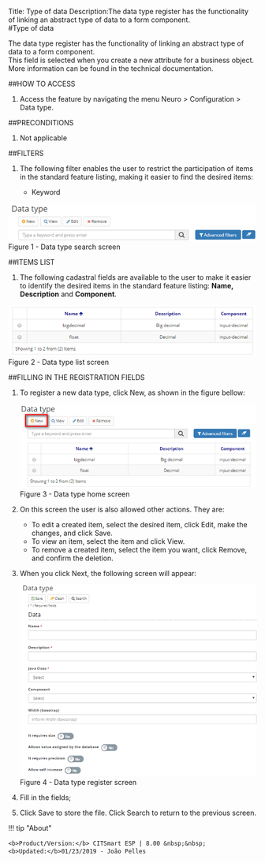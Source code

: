 Title: Type of data
Description:The data type register has the functionality of linking an abstract type of data to a form component.  
#Type of data  

The data type register has the functionality of linking an abstract type of data to a form component.  
This field is selected when you create a new attribute for a business object. More information can be found in the technical documentation.  

##HOW TO ACCESS  

1. Access the feature by navigating the menu Neuro > Configuration > Data type.    

##PRECONDITIONS

1. Not applicable  
 
##FILTERS  

1. The following filter enables the user to restrict the participation of items in the standard feature listing, making it easier to find the desired items:  

    * Keyword  

![Screenshot](images/Data-type-fig01.png)   
Figure 1 - Data type search screen  

##ITEMS LIST  

1. The following cadastral fields are available to the user to make it easier to identify the desired items in the standard feature listing: **Name, Description** and **Component**.  

![Screenshot](images/Data-type-fig02.png)   
Figure 2 - Data type list screen  

##FILLING IN THE REGISTRATION FIELDS  

1. To register a new data type, click New, as shown in the figure bellow:  

    ![Screenshot](images/Data-type-fig03.png)     
    Figure 3 - Data type home screen  

2. On this screen the user is also allowed other actions. They are:  

    - To edit a created item, select the desired item, click Edit, make the changes, and click Save.  
    - To view an item, select the item and click View.  
    - To remove a created item, select the item you want, click Remove, and confirm the deletion.  

3. When you click Next, the following screen will appear:  

    ![Screenshot](images/Data-type-fig04.png)  
    Figure 4 - Data type register screen

4. Fill in the fields;  
5. Click Save to store the file. Click Search to return to the previous screen.  



!!! tip "About"

    <b>Product/Version:</b> CITSmart ESP | 8.00 &nbsp;&nbsp;
    <b>Updated:</b>01/23/2019 - João Pelles  

